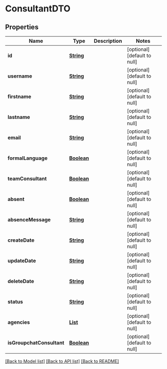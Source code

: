# ConsultantDTO
## Properties

Name | Type | Description | Notes
------------ | ------------- | ------------- | -------------
**id** | [**String**](string.md) |  | [optional] [default to null]
**username** | [**String**](string.md) |  | [optional] [default to null]
**firstname** | [**String**](string.md) |  | [optional] [default to null]
**lastname** | [**String**](string.md) |  | [optional] [default to null]
**email** | [**String**](string.md) |  | [optional] [default to null]
**formalLanguage** | [**Boolean**](boolean.md) |  | [optional] [default to null]
**teamConsultant** | [**Boolean**](boolean.md) |  | [optional] [default to null]
**absent** | [**Boolean**](boolean.md) |  | [optional] [default to null]
**absenceMessage** | [**String**](string.md) |  | [optional] [default to null]
**createDate** | [**String**](string.md) |  | [optional] [default to null]
**updateDate** | [**String**](string.md) |  | [optional] [default to null]
**deleteDate** | [**String**](string.md) |  | [optional] [default to null]
**status** | [**String**](string.md) |  | [optional] [default to null]
**agencies** | [**List**](AgencyAdminResponseDTO.md) |  | [optional] [default to null]
**isGroupchatConsultant** | [**Boolean**](boolean.md) |  | [optional] [default to null]

[[Back to Model list]](../README.md#documentation-for-models) [[Back to API list]](../README.md#documentation-for-api-endpoints) [[Back to README]](../README.md)

